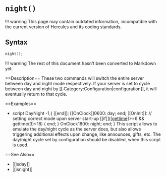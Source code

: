 # `night()`

!!! warning
	This page may contain outdated information, incompatible with the current version of Hercules and its coding standards.

## Syntax

```c
night();
```

!!! warning
	The rest of this document hasn't been converted to Markdown yet.

==Description==
These two commands will switch the entire server between day and night mode respectively. If your server is set to cycle between day and night by [[:Category:Configuration|configuration]], it will eventually return to that cycle.

==Examples==
 -	script	DayNight	-1,{
 	[[end]];
 [[OnClock]]0600:
 	day;
 	end;
 [[OnInit]]:
 	// setting correct mode upon server start-up
 	[[if]]([[gettime]](3)>=6 && gettime(3)<18)
 	{
 		end;
 	}
 OnClock1800:
 	night;
 	end;
 }
This script allows to emulate the day/night cycle as the server does, but also allows triggering additional effects upon change, like announces, gifts, etc. The day/night cycle set by configuration should be disabled, when this script is used.

==See Also==
* [[isday]]
* [[isnight]]
